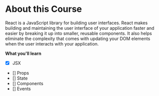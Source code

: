 # About this Course
React is a JavaScript library for building user interfaces. React makes building and maintaining the user interface of your application faster and easier by breaking it up into smaller, reusable components. It also helps eliminate the complexity that comes with updating your DOM elements when the user interacts with your application.

**What you'll learn**
- [x] JSX
- [] Props
- [] State
- [] Components
- [] Events